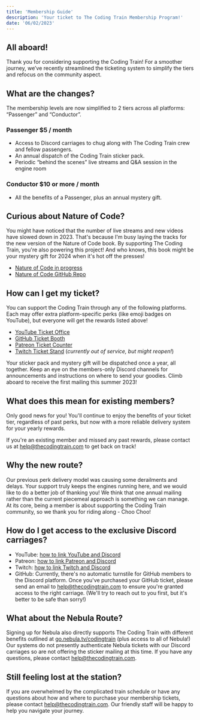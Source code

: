 ```yaml
---
title: 'Membership Guide'
description: 'Your ticket to The Coding Train Membership Program!'
date: '06/02/2023'
---
```


## All aboard!

Thank you for considering supporting the Coding Train! For a smoother journey, we’ve recently streamlined the ticketing system to simplify the tiers and refocus on the community aspect.

## What are the changes?

The membership levels are now simplified to 2 tiers across all platforms: “Passenger” and “Conductor”.

### Passenger $5 / month

- Access to Discord carriages to chug along with The Coding Train crew and fellow passengers.
- An annual dispatch of the Coding Train sticker pack.
- Periodic “behind the scenes” live streams and Q&A session in the engine room

### Conductor $10 or more / month

- All the benefits of a Passenger, plus an annual mystery gift.

## Curious about Nature of Code?

You might have noticed that the number of live streams and new videos have slowed down in 2023. That's because I'm busy laying the tracks for the new version of the Nature of Code book. By supporting The Coding Train, you're also powering this project! And who knows, this book might be your mystery gift for 2024 when it's hot off the presses!

- [Nature of Code in progress](https://nature-of-code-2nd-edition.netlify.app/)
- [Nature of Code GitHub Repo](https://github.com/nature-of-code/noc-book-2023)

## How can I get my ticket?

You can support the Coding Train through any of the following platforms. Each may offer extra platform-specific perks (like emoji badges on YouTube), but everyone will get the rewards listed above!

- [YouTube Ticket Office](https://youtube.com/thecodingtrain/join)
- [GitHub Ticket Booth](https://github.com/sponsors/shiffman)
- [Patreon Ticket Counter](https://www.patreon.com/codingtrain)
- [Twitch Ticket Stand](https://www.twitch.tv/subs/CodingTrainChooChoo) (_currently out of service, but might reopen!_)

Your sticker pack and mystery gift will be dispatched once a year, all together. Keep an eye on the members-only Discord channels for announcements and instructions on where to send your goodies. Climb aboard to receive the first mailing this summer 2023!

## What does this mean for existing members?

Only good news for you! You'll continue to enjoy the benefits of your ticket tier, regardless of past perks, but now with a more reliable delivery system for your yearly rewards.

If you're an existing member and missed any past rewards, please contact us at [help@thecodingtrain.com](mailto:help@thecodingtrain.com) to get back on track!

## Why the new route?

Our previous perk delivery model was causing some derailments and delays. Your support truly keeps the engines running here, and we would like to do a better job of thanking you! We think that one annual mailing rather than the current piecemeal approach is something we can manage. At its core, being a member is about supporting the Coding Train community, so we thank you for riding along - Choo Choo!

## How do I get access to the exclusive Discord carriages?

- YouTube: [how to link YouTube and Discord](https://support.discord.com/hc/en-us/articles/215162978-YouTube-Channel-Memberships-Integration-FAQ#h_01GWJBQZ6TRMNVXW59RNBF4PN4)
- Patreon: [how to link Patreon and Discord](https://support.patreon.com/hc/en-us/articles/212052266-Getting-Discord-access)
- Twitch: [how to link Twitch and Discord](https://support.discord.com/hc/en-us/articles/212112068-Twitch-Integration-FAQ)
- GitHub: Currently, there's no automatic turnstile for GitHub members to the Discord platform. Once you've purchased your GitHub ticket, please send an email to [help@thecodingtrain.com](mailto:help@thecodingtrain.com) to ensure you're granted access to the right carriage. (We'll try to reach out to you first, but it's better to be safe than sorry!)

## What about the Nebula Route?

Signing up for Nebula also directly supports The Coding Train with different benefits outlined at [go.nebula.tv/codingtrain](https://go.nebula.tv/codingtrain) (plus access to all of Nebula!) Our systems do not presently authenticate Nebula tickets with our Discord carriages so are not offering the sticker mailing at this time. If you have any questions, please contact [help@thecodingtrain.com](mailto:help@thecodingtrain.com).

## Still feeling lost at the station?

If you are overwhelmed by the complicated train schedule or have any questions about how and where to purchase your membership tickets, please contact [help@thecodingtrain.com](mailto:help@thecodingtrain.com). Our friendly staff will be happy to help you navigate your journey.
